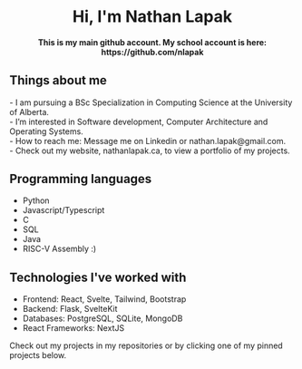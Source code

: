 <div align="center">
  <h1> Hi, I'm Nathan Lapak</h1>
  <h4>This is my main github account. My school account is here: https://github.com/nlapak</h4>
</div>

<h2>Things about me</h2>
- I am pursuing a BSc Specialization in Computing Science at the University of Alberta. <br/>
- I’m interested in Software development, Computer Architecture and Operating Systems. <br/>
- How to reach me: Message me on Linkedin or nathan.lapak@gmail.com. <br/>
- Check out my website, nathanlapak.ca, to view a portfolio of my projects. <br/>

<h2>Programming languages</h2>
<ul>
  <li>Python</li>
  <li>Javascript/Typescript</li>
  <li>C</li>
  <li>SQL</li>
  <li>Java</li>
  <li>RISC-V Assembly :)</li>
</ul>

<h2>Technologies I've worked with</h2>
<ul>
  <li>Frontend: React, Svelte, Tailwind, Bootstrap</li>
  <li>Backend: Flask, SvelteKit</li>
  <li>Databases: PostgreSQL, SQLite, MongoDB</li>
  <li>React Frameworks: NextJS</li>
</ul>

Check out my projects in my repositories or by clicking one of my pinned projects below. 

